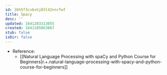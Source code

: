 ```yaml
---
id: 26h5f3cvbvhj03l42nnrfwf
title: Spacy
desc: ''
updated: 1641203313055
created: 1641105063867
stub: false
isDir: false
---
```



- Reference:
  - [[Natural Language Processing with spaCy and Python Course for Beginners|r.+.natural-language-processing-with-spacy-and-python-course-for-beginners]]
